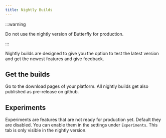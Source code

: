 ```yaml
---
title: Nightly Builds
---
```


:::warning

Do not use the nightly version of Butterfly for production.

:::

Nightly builds are designed to give you the option to test the latest version and get the newest features
and give feedback.

## Get the builds

Go to the download pages of your platform.
All nightly builds get also published as pre-release on github.

## Experiments

Experiments are features that are not ready for production yet.
Default they are disabled. You can enable them in the settings under `Experiments`.
This tab is only visible in the nightly version.
